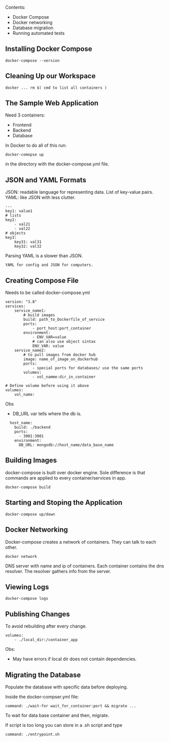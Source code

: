 Contents:
- Docker Compose
- Docker networking
- Database migration
- Running automated tests

## Installing Docker Compose

```
docker-compose --version
```

## Cleaning Up our Workspace

```
docker ... rm $( cmd to list all containers )
```

## The Sample Web Application

Need 3 containers:

- Frontend
- Backend 
- Database

In Docker to do all of this run:

```
docker-comopse up
```

in the directory with the docker-compose.yml file.


## JSON and YAML Formats

JSON: readable language for representing data. List of key-value pairs.
YAML: like JSON with less clutter.

```
---
key1: value1
# lists
key2: 
	- val21
	- val22
# objects
key3:
	key31: val31
	key32: val32
```

Parsing YAML is a slower than JSON.

	YAML for config and JSON for computers.

## Creating Compose File

Needs to be called docker-compose.yml

```
version: "3.8"
services:
	service_name1:
		# build images
		build: path_to_Dockerfile_of_service
		ports:
			- port_host:port_container
		environment:
			- ENV_VAR=value
			# can also use object sintax
			ENV_VAR: value
	service_name2:
		# to pull images from docker hub
		image: name_of_image_on_dockerhub 
		ports:
			- special ports for databases/ use the same ports
		volumes:
			- vol_namme:dir_in_container
			
# Define volume before using it above
volumes:
	vol_name:
```

Obs
- DB_URL var tells where the db is. 

```
  host_name: 
    build: ./backend
    ports: 
      - 3001:3001
    environment:
      DB_URL: mongodb://host_name/data_base_name
```

## Building Images

docker-compose is built over docker engine. Sole difference is that commands are applied to every container/services in app.

```
docker-compose build
```


## Starting and Stoping the Application

```
docker-compose up/down
```


## Docker Networking

Docker-compose creates a network of containers. They can talk to each other.

```
docker network
```

DNS server with name and ip of containers. Each container contains the dns resolver. The resolver gathers info from the server.

## Viewing Logs

```
docker-compose logs
```

## Publishing Changes

To avoid rebuilding after every change.

```
volumes: 
	- ./local_dir:/container_app
```

Obs:
- May have errors if local dir does not contain dependencies.

## Migrating the Database

Populate the database with specific data before deploying.

Inside the docker-compser.yml file:

```
command: ./wait-for wait_for_container:port && migrate ...
```

To wait for data base container and then, migrate.

If script is too long you can store in a .sh script and type

```
command: ./entrypoint.sh 
```

